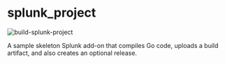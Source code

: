 # splunk_project

![build-splunk-project](https://github.com/triddell/splunk_project/actions/workflows/workflow.yml/badge.svg)

A sample skeleton Splunk add-on that compiles Go code, uploads a build artifact, and also creates an optional release.